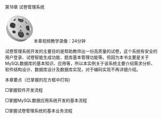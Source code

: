 ### 
  第18章 试卷管理系统


<img class="my_markdown" class="h-pic" src="../images/Figure-0409-296.jpg" style="width:95px;  height: 94px; "/>本章视频教学录像：24分钟

试卷管理系统开发的主要目的是帮助教师出一份高质量的试卷，这个系统有安全的用户登录、试卷智能生成功能、题库基本管理功能等。但因为本书主要是关于MySQL数据库的基本知识、应用等，所以本实例关于该系统主要介绍需求分析、软件结构设计、数据库设计及数据库实现，对于编码实现不再详细介绍。

本章要点（已掌握的在方框中打钩）

□掌握软件开发流程

□掌握MySQL数据应用系统开发的基本流程

□掌握试卷管理系统的基本业务流程

